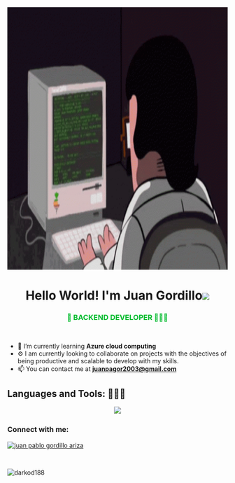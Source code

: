 <!-- Agregar banner -->
<div style="text-align: center;">
  <img src="./assets/computer.gif" alt="Banner Darkod404" width="900" height="600"/>
</div>

<h1 align="center">Hello World! I'm Juan Gordillo<img src="https://media.giphy.com/media/hvRJCLFzcasrR4ia7z/giphy.gif" width="35"></h1>

<h3 align="center" style="color: #00bb2d;">👾 BACKEND DEVELOPER 👨🏻‍💻</h3>

<br>

<p align="left">

- 🌱 I’m currently learning **Azure cloud computing**
- ⚙️ I am currently looking to collaborate on projects with the objectives of being productive and scalable to develop with my skills.
- 📫 You can contact me at **juanpagor2003@gmail.com**
</p>


<h2 align="left">Languages and Tools:
 👨🏻‍💻</h2>
<p align="center">
  <a href="https://skillicons.dev">
    <img src="https://skillicons.dev/icons?i=java,spring,maven,cs,dotnet,nestjs,git,github,mongodb,mysql,postman" />
  </a>
</p>

<h3 align="left">Connect with me:</h3>
<p align="left">
<a href="https://www.linkedin.com/in/juanpablo-gordillo/" target="blank"><img align="center" src="https://raw.githubusercontent.com/rahuldkjain/github-profile-readme-generator/master/src/images/icons/Social/linked-in-alt.svg" alt="juan pablo gordillo ariza" height="30" width="40" /></a>
</p>

<br>

<p align="left"> <img src="https://komarev.com/ghpvc/?username=darkod188&label=Profile%20views&color=0e75b6&style=flat" alt="darkod188" /> </p>
